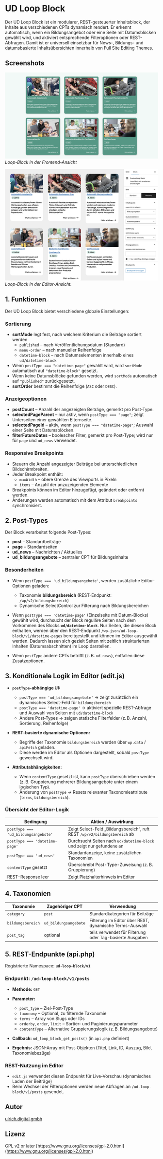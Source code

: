# UD Loop Block

Der UD Loop Block ist ein modularer, REST-gesteuerter Inhaltsblock, der Inhalte aus verschiedenen CPTs dynamisch rendert.
Er erkennt automatisch, wenn ein Bildungsangebot oder eine Seite mit Datumsblöcken gewählt wird, und aktiviert entsprechende Filteroptionen oder REST-Abfragen.
Damit ist er universell einsetzbar für News-, Bildungs- und datumsbasierte Inhaltsübersichten innerhalb von Full Site Editing Themes.



## Screenshots

![Wellen Grafik – Frontend-Ansicht](./assets/ud-loop-block.png)
*Loop-Block in der Frontend-Ansicht*

![ Editor-Ansicht](./assets/editor-view_02.png)
*Loop-Block in der Editor-Ansicht.*



## 1. Funktionen

Der UD Loop Block bietet verschiedene globale Einstellungen:

### Sortierung
- **sortMode** legt fest, nach welchem Kriterium die Beiträge sortiert werden:
  - `published` – nach Veröffentlichungsdatum (Standard)
  - `menu-order` – nach manueller Reihenfolge
  - `datetime-block` – nach Datumselementen innerhalb eines `ud/datetime-block`
- Wenn `postType === "datetime-page"` gewählt wird, wird `sortMode` automatisch auf `"datetime-block"` gesetzt.
- Wenn keine Datumsblöcke gefunden werden, wird `sortMode` automatisch auf `"published"` zurückgesetzt.
- **sortOrder** bestimmt die Reihenfolge (`ASC` oder `DESC`).

### Anzeigeoptionen
- **postCount** – Anzahl der angezeigten Beiträge, gemerkt pro Post-Type.
- **selectedPageParent** – nur aktiv, wenn `postType === "page"`; zeigt Unterseiten einer gewählten Elternseite.
- **selectedPageId** – aktiv, wenn `postType === "datetime-page"`; Auswahl einer Seite mit Datumsblöcken.
- **filterFutureDates** – boolescher Filter, gemerkt pro Post-Type; wird nur für `page` und `ud_news` verwendet.

### Responsive Breakpoints
- Steuern die Anzahl angezeigter Beiträge bei unterschiedlichen Bildschirmbreiten.
- Jeder Breakpoint enthält:
  - `maxWidth` – obere Grenze des Viewports in Pixeln
  - `items` – Anzahl der anzuzeigenden Elemente
- Breakpoints können im Editor hinzugefügt, geändert oder entfernt werden.
- Änderungen werden automatisch mit dem Attribut `breakpoints` synchronisiert.



## 2. Post-Types

Der Block verarbeitet folgende Post-Types:

* **post** – Standardbeiträge
* **page** – Standardseiten
* **ud_news** – Nachrichten / Aktuelles
* **ud_bildungsangebote** – zentraler CPT für Bildungsinhalte

### Besonderheiten

* Wenn `postType === 'ud_bildungsangebote'`, werden zusätzliche Editor-Optionen geladen:

  * Taxonomie **bildungsbereich** (REST-Endpunkt: `/wp/v2/bildungsbereich`)
  * Dynamische SelectControl zur Filterung nach Bildungsbereichen

* Wenn `postType === 'datetime-page'` (Einzelseite mit Datum-Blocks) gewählt wird,
  durchsucht der Block reguläre Seiten nach dem Vorkommen des Blocks **`ud/datetime-block`**.
  Nur Seiten, die diesen Block enthalten, werden über den REST-Endpunkt
  `/wp-json/ud-loop-block/v1/datetime-pages` bereitgestellt und können im Editor ausgewählt werden.
  Dadurch lassen sich gezielt Seiten mit zeitlich strukturierten Inhalten (Datumsabschnitten) im Loop darstellen.

* Wenn `postType` andere CPTs betrifft (z. B. `ud_news`), entfallen diese Zusatzoptionen.




## 3. Konditionale Logik im Editor (edit.js)

* **`postType`-abhängige UI:**

  * `postType === 'ud_bildungsangebote'` → zeigt zusätzlich ein dynamisches Select-Feld für `bildungsbereich`
  * `postType === 'datetime-page'` → aktiviert spezielle REST-Abfrage und Auswahl von Seiten mit `ud/datetime-block`
  * Andere Post-Types → zeigen statische Filterfelder (z. B. Anzahl, Sortierung, Reihenfolge)

* **REST-basierte dynamische Optionen:**

  * Begriffe der Taxonomie `bildungsbereich` werden über `wp.data` / `apiFetch` geladen.
  * Diese werden im Editor als Optionen dargestellt, sobald `postType` gewechselt wird.

* **Attributabhängigkeiten:**

  * Wenn `contentType` gesetzt ist, kann `postType` überschrieben werden (z. B. Gruppierung mehrerer Bildungsangebote unter einem logischen Typ).
  * Änderung von `postType` → Resets relevanter Taxonomieattribute (`terms`, `bildungsbereich`).



### Übersicht der Editor-Logik


| Bedingung                            | Aktion / Auswirkung                                                        |
|--------------------------------------|----------------------------------------------------------------------------|
| `postType === 'ud_bildungsangebote'` | Zeigt Select-Feld „Bildungsbereich“, ruft REST `/wp/v2/bildungsbereich` ab |
| `postType === 'datetime-page'`       | Durchsucht Seiten nach `ud/datetime-block` und zeigt nur gefundene an      |
| `postType === 'ud_news'`             | Standardanzeige, keine zusätzlichen Taxonomien                             |
| `contentType` gesetzt                | Überschreibt Post-Type-Zuweisung (z. B. Gruppierung)                       |
| REST-Response leer                   | Zeigt Platzhalterhinweis im Editor                                         |



## 4. Taxonomien

| Taxonomie         | Zugehöriger CPT       | Verwendung                                              |
|-------------------|-----------------------|---------------------------------------------------------|
| `category`        | `post`                | Standardkategorien für Beiträge                         |
| `bildungsbereich` | `ud_bildungsangebote` | Filterung im Editor über REST, dynamische Terms-Auswahl |
| `post_tag`        | optional              | teils verwendet für Filterung oder Tag-basierte Ausgaben |






## 5. REST-Endpunkte (api.php)

Registrierte Namespace: **`ud-loop-block/v1`**

### Endpunkt: `/ud-loop-block/v1/posts`

* **Methode:** `GET`
* **Parameter:**

  * `post_type` – Ziel-Post-Type
  * `taxonomy` – Optional, zu filternde Taxonomie
  * `terms` – Array von Slugs oder IDs
  * `orderby`, `order`, `limit` – Sortier- und Paginierungsparameter
  * `contentType` – Alternative Gruppierungslogik (z. B. Bildungsangebote)
* **Callback:** `ud_loop_block_get_posts()` (in `api.php` definiert)
* **Ergebnis:** JSON-Array mit Post-Objekten (Titel, Link, ID, Auszug, Bild, Taxonomiebezüge)

### REST-Nutzung im Editor

* `edit.js` verwendet diesen Endpunkt für Live-Vorschau (dynamisches Laden der Beiträge)
* Beim Wechsel der Filteroptionen werden neue Abfragen an `/ud-loop-block/v1/posts` gesendet.






## Autor

[ulrich.digital gmbh](https://ulrich.digital)


## Lizenz

GPL v2 or later
[https://www.gnu.org/licenses/gpl-2.0.html](https://www.gnu.org/licenses/gpl-2.0.html)



